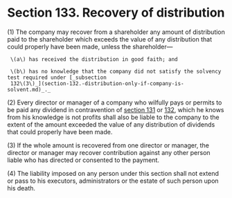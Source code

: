 # Section 133. Recovery of distribution

\(1\) The company may recover from a shareholder any amount of distribution paid to the shareholder which exceeds the value of any distribution that could properly have been made, unless the shareholder—

     \(a\) has received the distribution in good faith; and 

     \(b\) has no knowledge that the company did not satisfy the solvency test required under [_subsection  
     132\(3\)_](section-132.-distribution-only-if-company-is-solvent.md)_._

\(2\) Every director or manager of a company who wilfully pays or permits to be paid any dividend in contravention of [section 131](section-131.-distribution-out-of-profit.md) or [132](section-132.-distribution-only-if-company-is-solvent.md), which he knows from his knowledge is not profits shall also be liable to the company to the extent of the amount exceeded the value of any distribution of dividends that could properly have been made.

\(3\) If the whole amount is recovered from one director or manager, the director or manager may recover contribution against any other person liable who has directed or consented to the payment.

\(4\) The liability imposed on any person under this section shall not extend or pass to his executors, administrators or the estate of such person upon his death.

